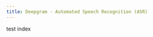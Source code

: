 ```yaml
---
title: Deepgram - Automated Speech Recognition (ASR)
---
```

test index

<Panel align="left" text="**blah blah**" image="https://res.cloudinary.com/deepgram/image/upload/v1633810498/bubble-left-border.png"></Panel>

<Panel align="right" text="blah deee blah" image="https://res.cloudinary.com/deepgram/image/upload/v1633810498/bubble-right-border.png"></Panel>